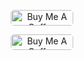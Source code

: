 <p align="center">
<a href="https://www.buymeacoffee.com/MrMayankHackerX" target="_blank"><img height="25" width="100" src="https://cdn.buymeacoffee.com/buttons/default-yellow.png" alt="Buy Me A Coffee" height="25" width="100" style="border-radius:5px" />
 </a>
</p>

<p align="center">
  <a href="https://ko-fi.com/mrmayankhackerx" target="_blank"><img height="25" width="100" src="[https://cdn.ko-fi.com](https://ko-fi.com/buttons/default-white.png" alt="Buy Me A Coffee" height="25" width="100" style="border-radius:5px" />
